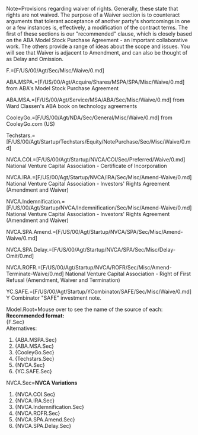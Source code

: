 Note=Provisions regarding waiver of rights.  Generally, these state that rights are not waived.  The purpose of a Waiver section is to counteract arguments that tolerant acceptance of another party's shortcomings in one or a few instances is, effectively, a modification of the contract terms.  The first of these sections is our "recommended" clause, which is closely based on the ABA Model Stock Purchase Agreement - an important collaborative work.  The others provide a range of ideas about the scope and issues.  You will see that Waiver is adjacent to Amendment, and can also be thought of as Delay and Omission. 

F.=[F/US/00/Agt/Sec/Misc/Waive/0.md]

ABA.MSPA.=[F/US/00/Agt/Acquire/Shares/MSPA/SPA/Misc/Waive/0.md]  from ABA's Model Stock Purchase Agreement

ABA.MSA.=[F/US/00/Agt/Service/MSA/ABA/Sec/Misc/Waive/0.md] from Ward Classen's ABA book on technology agreements

CooleyGo.=[F/US/00/Agt/NDA/Sec/General/Misc/Waive/0.md]  from CooleyGo.com (US)

Techstars.=[F/US/00/Agt/Startup/Techstars/Equity/NotePurchase/Sec/Misc/Waive/0.md]  

NVCA.COI.=[F/US/00/Agt/Startup/NVCA/COI/Sec/Preferred/Waive/0.md] National Venture Capital Association - Certificate of Incorporation

NVCA.IRA.=[F/US/00/Agt/Startup/NVCA/IRA/Sec/Misc/Amend-Waive/0.md] National Venture Capital Association - Investors' Rights Agreement (Amendment and Waiver)

NVCA.Indemnification.=[F/US/00/Agt/Startup/NVCA/Indemnification/Sec/Misc/Amend-Waive/0.md] National Venture Capital Association - Investors' Rights Agreement (Amendment and Waiver)

NVCA.SPA.Amend.=[F/US/00/Agt/Startup/NVCA/SPA/Sec/Misc/Amend-Waive/0.md]

NVCA.SPA.Delay.=[F/US/00/Agt/Startup/NVCA/SPA/Sec/Misc/Delay-Omit/0.md]

NVCA.ROFR.=[F/US/00/Agt/Startup/NVCA/ROFR/Sec/Misc/Amend-Terminate-Waive/0.md] National Venture Capital Association - Right of First Refusal (Amendment, Waiver and Termination)

YC.SAFE.=[F/US/00/Agt/Startup/YCombinator/SAFE/Sec/Misc/Waive/0.md]  Y Combinator "SAFE" investment note.

Model.Root=Mouse over to see the name of the source of each:<br><b>Recommended format:</b><br>{F.Sec}<br>Alternatives:<ol><li>{ABA.MSPA.Sec}<li>{ABA.MSA.Sec}<li>{CooleyGo.Sec}<li>{Techstars.Sec}<li>{NVCA.Sec}<li>{YC.SAFE.Sec}</ol>

NVCA.Sec=<b>NVCA Variations</b><ol><li>{NVCA.COI.Sec}<li>{NVCA.IRA.Sec}<li>{NVCA.Indemnification.Sec}<li>{NVCA.ROFR.Sec}<li>{NVCA.SPA.Amend.Sec}<li>{NVCA.SPA.Delay.Sec}</ol>